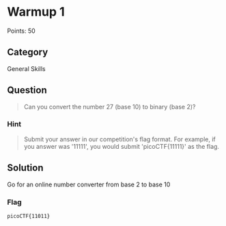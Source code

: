 # Warmup 1
Points: 50

## Category
General Skills

## Question
>Can you convert the number 27 (base 10) to binary (base 2)? 

### Hint
>Submit your answer in our competition's flag format. For example, if you answer was '11111', you would submit 'picoCTF{11111}' as the flag.

## Solution
Go for an online number converter from base 2 to base 10

### Flag
`picoCTF{11011}`
